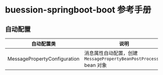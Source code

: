 # buession-springboot-boot 参考手册


## 自动配置


|  自动配置类   | 说明      |
|  ----        | ----     |
| MessagePropertyConfiguration  | 消息属性自动配置，创建 `MessagePropertyBeanPostProcessor` bean 对象 |